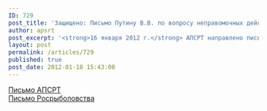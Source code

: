 ```yaml
---
ID: 729
post_title: 'Защищено: Письмо Путину В.В. по вопросу неправомочных действий Росрыболовства'
author: apsrt
post_excerpt: '<strong>16 января 2012 г.</strong> АПСРТ направлено письмо за № 2-03/316 Председателю Правительства РФ В.В. Путину по вопросу неправомочных действий Росрыболовства в отношении предприятий речного транспорта, осуществляющих добычу НСМ из обводненных карьеров.'
layout: post
permalink: /articles/729
published: true
post_date: 2012-01-18 15:43:00
---
```

[Письмо АПСРТ][1]  
[Письмо Росрыболовства][2]

 [1]: http://www.apsrt.ru/docs/2-03-316.doc
 [2]: http://www.apsrt.ru/docs/ryb.mdi